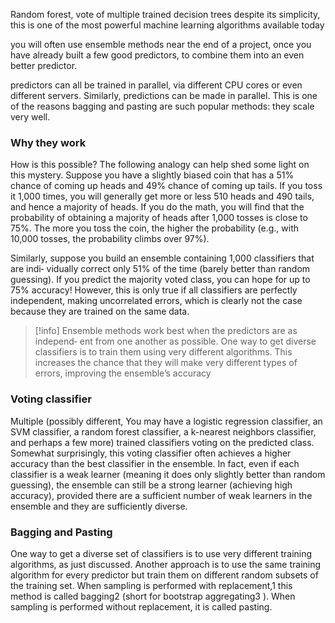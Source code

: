 
Random forest, vote of multiple trained decision trees despite its simplicity, this is one of the most powerful machine learning algorithms available today

you will often use ensemble methods near the end of a project, once you have already built a few good predictors, to combine them into an even better predictor.

predictors can all be trained in parallel, via different CPU cores or even different servers. Similarly, predictions can be made in parallel. This is one of the reasons bagging and pasting are such popular methods: they scale very well.
### Why they work
How is this possible? The following analogy can help shed some light on this mystery. Suppose you have a slightly biased coin that has a 51% chance of coming up heads and 49% chance of coming up tails. If you toss it 1,000 times, you will generally get more or less 510 heads and 490 tails, and hence a majority of heads. If you do the math, you will find that the probability of obtaining a majority of heads after 1,000 tosses is close to 75%. The more you toss the coin, the higher the probability (e.g., with 10,000 tosses, the probability climbs over 97%).

Similarly, suppose you build an ensemble containing 1,000 classifiers that are indi‐ vidually correct only 51% of the time (barely better than random guessing). If you predict the majority voted class, you can hope for up to 75% accuracy! However, this is only true if all classifiers are perfectly independent, making uncorrelated errors, which is clearly not the case because they are trained on the same data.

>[!info]
> Ensemble methods work best when the predictors are as independ‐ ent from one another as possible. One way to get diverse classifiers is to train them using very different algorithms. This increases the chance that they will make very different types of errors, improving the ensemble’s accuracy 
### Voting classifier
Multiple (possibly different, You may have a logistic regression classifier, an SVM classifier, a random forest classifier, a k-nearest neighbors classifier, and perhaps a few more) trained classifiers voting on the predicted class.
Somewhat surprisingly, this voting classifier often achieves a higher accuracy than the best classifier in the ensemble. In fact, even if each classifier is a weak learner (meaning it does only slightly better than random guessing), the ensemble can still be a strong learner (achieving high accuracy), provided there are a sufficient number of weak learners in the ensemble and they are sufficiently diverse.

### Bagging and Pasting
One way to get a diverse set of classifiers is to use very different training algorithms, as just discussed. Another approach is to use the same training algorithm for every predictor but train them on different random subsets of the training set. When sampling is performed with replacement,1 this method is called bagging2 (short for bootstrap aggregating3 ). When sampling is performed without replacement, it is called pasting.